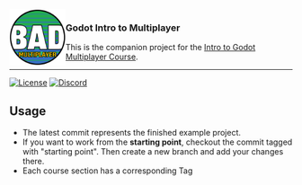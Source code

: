 <img src="./icon.png" align="left" width="100px"/>

### Godot Intro to Multiplayer
This is the companion project for the [Intro to Godot Multiplayer Course](/).

<hr>

[![License](https://img.shields.io/github/license/BatteryAcid/godot-intro-multiplayer-1)](https://github.com/BatteryAcid/godot-intro-multiplayer-1/blob/main/LICENSE.md)
[![Discord](https://img.shields.io/discord/1253434107656933447?logo=discord&label=Discord)](https://discord.gg/SFFW32FUgm)

## Usage
- The latest commit represents the finished example project.
- If you want to work from the **starting point**, checkout the commit tagged with "starting point". Then create a new branch and add your changes there.
- Each course section has a corresponding Tag